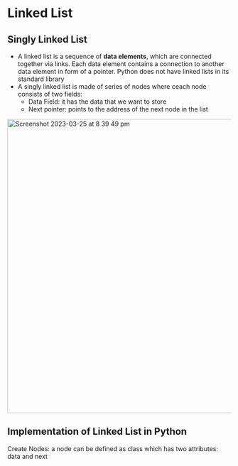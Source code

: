 #  Linked List

## Singly Linked List
* A linked list is a sequence of **data elements**, which are connected together via links. Each data element contains a connection to another data element in form of a pointer. Python does not have linked lists in its standard library
* A singly linked list is made of series of nodes where ceach node consists of two fields:
  * Data Field: it has the data that we want to store
  * Next pointer: points to the address of the next node in the list

<img width="662" alt="Screenshot 2023-03-25 at 8 39 49 pm" src="https://user-images.githubusercontent.com/94044443/227740574-e5bfa336-0265-46fc-bb87-84403bb06c88.png">

## Implementation of Linked List in Python
Create Nodes: a node can be defined as class which has two attributes: data and next
